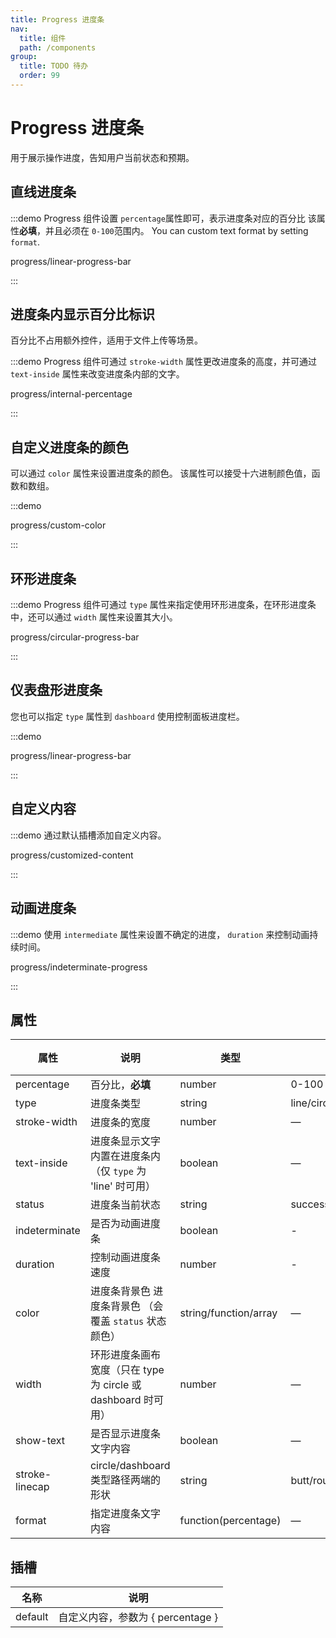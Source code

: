 ```yaml
---
title: Progress 进度条
nav:
  title: 组件
  path: /components
group:
  title: TODO 待办
  order: 99
---
```

# Progress 进度条

用于展示操作进度，告知用户当前状态和预期。

<style lang="scss">
$namespace: el;
.example-showcase .demo-progress {
  .#{$namespace}-progress--line {
    margin-bottom: 15px;
    width: 350px;
  }

  .#{$namespace}-progress--circle {
    margin-right: 15px;
  }

  .percentage-value {
    display: block;
    margin-top: 10px;
    font-size: 28px;
  }

  .percentage-label {
    display: block;
    margin-top: 10px;
    font-size: 12px;
  }
}
</style>

## 直线进度条

:::demo Progress 组件设置 `percentage`属性即可，表示进度条对应的百分比 该属性**必填**，并且必须在 `0-100`范围内。 You can custom text format by setting `format`.

progress/linear-progress-bar

:::

## 进度条内显示百分比标识

百分比不占用额外控件，适用于文件上传等场景。

:::demo Progress 组件可通过 `stroke-width` 属性更改进度条的高度，并可通过 `text-inside` 属性来改变进度条内部的文字。

progress/internal-percentage

:::

## 自定义进度条的颜色

可以通过 `color` 属性来设置进度条的颜色。 该属性可以接受十六进制颜色值，函数和数组。

:::demo

progress/custom-color

:::

## 环形进度条

:::demo Progress 组件可通过 `type` 属性来指定使用环形进度条，在环形进度条中，还可以通过 `width` 属性来设置其大小。

progress/circular-progress-bar

:::

## 仪表盘形进度条

您也可以指定 `type` 属性到 `dashboard` 使用控制面板进度栏。

:::demo

progress/linear-progress-bar

:::

## 自定义内容

:::demo 通过默认插槽添加自定义内容。

progress/customized-content

:::

## 动画进度条

:::demo 使用 `intermediate` 属性来设置不确定的进度， `duration` 来控制动画持续时间。

progress/indeterminate-progress

:::

## 属性

| 属性             | 说明                                          | 类型                    | 可选值                       | 默认值   |
| -------------- | ------------------------------------------- | --------------------- | ------------------------- | ----- |
| percentage     | 百分比，**必填**                                  | number                | 0-100                     | 0     |
| type           | 进度条类型                                       | string                | line/circle/dashboard     | line  |
| stroke-width   | 进度条的宽度                                      | number                | —                         | 6     |
| text-inside    | 进度条显示文字内置在进度条内（仅 `type` 为 'line' 时可用）       | boolean               | —                         | false |
| status         | 进度条当前状态                                     | string                | success/exception/warning | —     |
| indeterminate  | 是否为动画进度条                                    | boolean               | -                         | false |
| duration       | 控制动画进度条速度                                   | number                | -                         | 3     |
| color          | 进度条背景色 进度条背景色 （会覆盖 `status` 状态颜色）           | string/function/array | —                         | ''    |
| width          | 环形进度条画布宽度（只在 type 为 circle 或 dashboard 时可用） | number                | —                         | 126   |
| show-text      | 是否显示进度条文字内容                                 | boolean               | —                         | true  |
| stroke-linecap | circle/dashboard 类型路径两端的形状                  | string                | butt/round/square         | round |
| format         | 指定进度条文字内容                                   | function(percentage)  | —                         | —     |

## 插槽

| 名称      | 说明                       |
| ------- | ------------------------ |
| default | 自定义内容，参数为 { percentage } |
